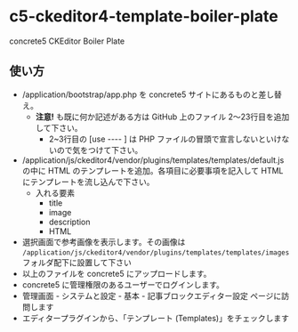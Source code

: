 # c5-ckeditor4-template-boiler-plate
concrete5 CKEditor Boiler Plate

## 使い方

- /application/bootstrap/app.php を concrete5 サイトにあるものと差し替え。
    - **注意!** も既に何か記述がある方は GitHub 上のファイル 2〜23行目を追加して下さい。
        - 2~3行目の [use ---- ] は PHP ファイルの冒頭で宣言しないといけないので気をつけて下さい。
- /application/js/ckeditor4/vendor/plugins/templates/templates/default.js
の中に HTML のテンプレートを追加。各項目に必要事項を記入して HTML にテンプレートを流し込んで下さい。
    - 入れる要素
        - title
        - image
        - description
        - HTML
- 選択画面で参考画像を表示します。その画像は `/application/js/ckeditor4/vendor/plugins/templates/templates/images` フォルダ配下に設置して下さい
- 以上のファイルを concrete5 にアップロードします。
- concrete5 に管理権限のあるユーザーでログインします。
- 管理画面 - システムと設定 - 基本 - 記事ブロックエディター設定 ページに訪問します
- エディタープラグインから、「テンプレート (Templates)」をチェックします
